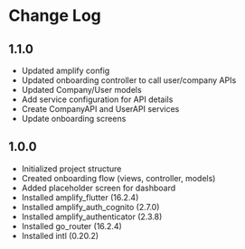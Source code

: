 # Change Log

## 1.1.0
* Updated amplify config
* Updated onboarding controller to call user/company APIs
* Updated Company/User models
* Add service configuration for API details
* Create CompanyAPI and UserAPI services
* Update onboarding screens

## 1.0.0
* Initialized project structure
* Created onboarding flow (views, controller, models)
* Added placeholder screen for dashboard
* Installed amplify_flutter (16.2.4)
* Installed amplify_auth_cognito (2.7.0)
* Installed amplify_authenticator (2.3.8)
* Installed go_router (16.2.4)
* Installed intl (0.20.2)
